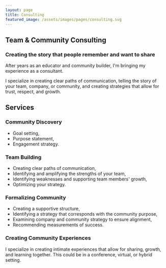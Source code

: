 ```yaml
---
layout: page
title: Consulting
featured_image: /assets/images/pages/consulting.svg
---
```

## Team & Community Consulting
### Creating the story that people remember and want to share
After years as an educator and community builder, I'm bringing my experience as a consultant. 

I specialize in creating clear paths of communication, telling the story of your team, company, or community, and creating strategies that allow for trust, respect, and growth. 

## Services
### Community Discovery
- Goal setting, 
- Purpose statement, 
- Engagement strategy.

### Team Building
- Creating clear paths of communication, 
- Identifying and amplifying the strengths of your team,
- Identifying weaknesses and supporting team members' growth, 
- Optimizing your strategy.

### Formalizing Community
- Creating a supportive structure,
- Identifying a strategy that corresponds with the community purpose,
- Examining company and community strategy to ensure alignment,
- Recommending measurements of success.

### Creating Community Experiences
I specialize in creating intimate experiences that allow for sharing, growth, and learning together. This could be in a conference, virtual, or hybrid setting.